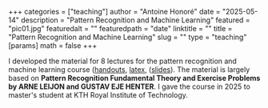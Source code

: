 +++
categories = ["teaching"]
author = "Antoine Honoré"
date = "2025-05-14"
description = "Pattern Recognition and Machine Learning"
featured = "pic01.jpg"
featuredalt = ""
featuredpath = "date"
linktitle = ""
title = "Pattern Recognition and Machine Learning"
slug = ""
type = "teaching"
[params]
  math = false
+++

I developed the material for 8 lectures for the pattern recognition and machine learning course ([handouts](/PRML/handouts.pdf), [latex](/PRML/latex.zip), ([slides](/PRML/slides.pdf)). 
The material is largely based on **Pattern Recognition Fundamental Theory and Exercise Problems by ARNE LEIJON and GUSTAV EJE HENTER**.
I gave the course in 2025 to master's student at KTH Royal Institute of Technology.
